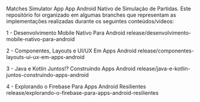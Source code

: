 Matches Simulator App
App Android Nativo de Simulação de Partidas. Este repositório foi organizado em algumas branches que representam as implementações realizadas durante os seguintes conteúdos/vídeos:

1 - Desenvolvimento Mobile Nativo Para Android
release/desenvolvimento-mobile-nativo-para-android

2 - Componentes, Layouts e UI/UX Em Apps Android
release/componentes-layouts-ui-ux-em-apps-android

3 - Java e Kotlin Juntos!? Construindo Apps Android
release/java-e-kotlin-juntos-construindo-apps-android

4 - Explorando o Firebase Para Apps Android Resilientes
release/explorando-o-firebase-para-apps-android-resilientes
